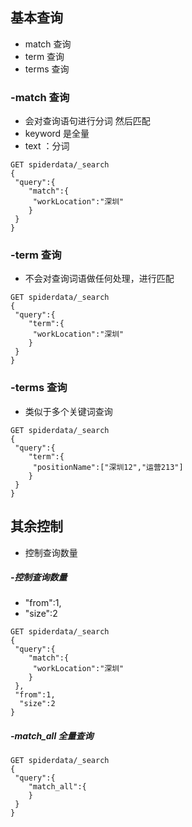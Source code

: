 ## 基本查询
- match 查询
- term 查询
- terms 查询
### -match 查询
- 会对查询语句进行分词 然后匹配
- keyword 是全量
- text  ：分词
````
GET spiderdata/_search
{
 "query":{
    "match":{
     "workLocation":"深圳"
    }
 }
}
````

### -term 查询
- 不会对查询词语做任何处理，进行匹配
````
GET spiderdata/_search
{
 "query":{
    "term":{
     "workLocation":"深圳"
    }
 }
}
````
### -terms 查询
- 类似于多个关键词查询
````
GET spiderdata/_search
{
 "query":{
    "term":{
     "positionName":["深圳12","运营213"]
    }
 }
}
````
## 其余控制
- 控制查询数量

##### -控制查询数量

- "from":1,
- "size":2

````
GET spiderdata/_search
{
 "query":{
    "match":{
     "workLocation":"深圳"
    }
 },
 "from":1,
  "size":2
}
````

##### -match_all 全量查询
````
GET spiderdata/_search
{
 "query":{
    "match_all":{
    }
 }
}

````